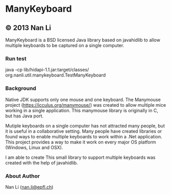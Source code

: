 # ManyKeyboard

## © 2013 Nan Li

ManyKeyboard is a BSD licensed Java library based on javahidlib to allow multiple keyboards to be captured on
a single computer.

### Run test

java -cp lib/hidapi-1.1.jar:target/classes/ org.nanli.util.manykeyboard.TestManyKeyboard

### Background

Native JDK supports only one mouse and one keyboard. The Manymouse project (https://icculus.org/manymouse/)
was created to allow multiple mice working in a single application. This manymouse library is originally in C,
but has Java port.

Mutiple keyboards on a single computer has not attracted many people, but it is useful in a collaborative
setting. Many people have created libraries or found ways to enable multiple keyboards to work within a .Net
application. This project provides a way to make it work on every major OS platform (Windows, Linux and OSX).

I am able to create This small library to support multiple keyboards was created with the help of javahidlib.

### About Author

Nan Li (nan.li@epfl.ch)
